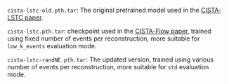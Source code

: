 <!-- The ```cista-lstc.pth.tar``` checkpoint is used in the [CISTA-Flow paper](https://arxiv.org/pdf/2403.11961), while the old version is used in the [TPAMI paper](https://ieeexplore.ieee.org/abstract/document/10130595) and the [V2E2V repository](https://github.com/lsying009/V2E2V). The training datasets and strategies are slightly different for these two checkpoints. Note that the new version is not necessarily better than the old one. -->

```cista-lstc-old.pth.tar```: The original pretrained model used in the [CISTA-LSTC paper](https://ieeexplore.ieee.org/abstract/document/10130595).

```cista-lstc.pth.tar```: checkpoint used in the [CISTA-Flow paper](https://arxiv.org/pdf/2403.11961), trained using fixed number of events per reconstruction, more suitable for ```low_k_events``` evaluation mode. 

```cista-lstc-randNE.pth.tar```: The updated version, trained using various number of events per reconstruction, more suitable for ```std``` evaluation mode. 